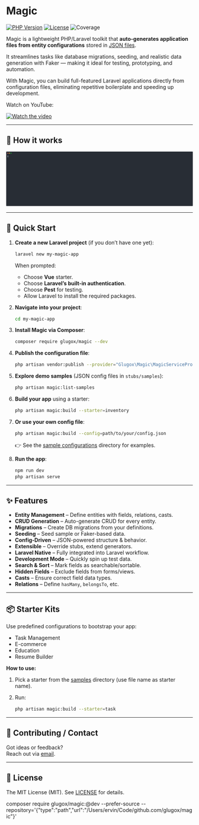 # Magic

[![PHP Version](https://img.shields.io/badge/php-%5E8.4-blue)](https://php.net)
[![License](https://img.shields.io/badge/license-MIT-green.svg)](LICENSE)
![Coverage](https://codecov.io/gh/glugox/magic/branch/main/graph/badge.svg)

Magic is a lightweight PHP/Laravel toolkit that **auto-generates application files from entity configurations** stored in [JSON files](stubs/samples/inventory.json).

It streamlines tasks like database migrations, seeding, and realistic data generation with Faker — making it ideal for testing, prototyping, and automation.

With Magic, you can build full-featured Laravel applications directly from configuration files, eliminating repetitive boilerplate and speeding up development.


Watch on YouTube:

[![Watch the video](https://img.youtube.com/vi/4nD5k1bXGmA/hqdefault.jpg)](https://www.youtube.com/watch?v=8DZjpWIrGAE)

---

## 🔧 How it works

![magic-demo.svg](magic-demo.svg)

---

## 🚀 Quick Start

1. **Create a new Laravel project** (if you don’t have one yet):

   ```bash
   laravel new my-magic-app
   ```

   When prompted:
    - Choose **Vue** starter.
    - Choose **Laravel’s built-in authentication**.
    - Choose **Pest** for testing.
    - Allow Laravel to install the required packages.

2. **Navigate into your project**:

   ```bash
   cd my-magic-app
   ```

3. **Install Magic via Composer**:

   ```bash
   composer require glugox/magic --dev
   ```

4. **Publish the configuration file**:

   ```bash
   php artisan vendor:publish --provider="Glugox\Magic\MagicServiceProvider"
   ```

5. **Explore demo samples** (JSON config files in `stubs/samples`):

   ```bash
   php artisan magic:list-samples
   ```

6. **Build your app** using a starter:

   ```bash
   php artisan magic:build --starter=inventory
   ```

7. **Or use your own config file**:

   ```bash
   php artisan magic:build --config=path/to/your/config.json
   ```

   👉 See the [sample configurations](./stubs/samples) directory for examples.

8. **Run the app**:

   ```bash
   npm run dev
   php artisan serve
   ```

---

## ✨ Features

- **Entity Management** – Define entities with fields, relations, casts.
- **CRUD Generation** – Auto-generate CRUD for every entity.
- **Migrations** – Create DB migrations from your definitions.
- **Seeding** – Seed sample or Faker-based data.
- **Config-Driven** – JSON-powered structure & behavior.
- **Extensible** – Override stubs, extend generators.
- **Laravel Native** – Fully integrated into Laravel workflow.
- **Development Mode** – Quickly spin up test data.
- **Search & Sort** – Mark fields as searchable/sortable.
- **Hidden Fields** – Exclude fields from forms/views.
- **Casts** – Ensure correct field data types.
- **Relations** – Define `hasMany`, `belongsTo`, etc.

---

## 📦 Starter Kits

Use predefined configurations to bootstrap your app:

- Task Management
- E-commerce
- Education
- Resume Builder

**How to use:**

1. Pick a starter from the [samples](./stubs/samples) directory (use file name as starter name).
2. Run:

   ```bash
   php artisan magic:build --starter=task
   ```

---

## 🤝 Contributing / Contact

Got ideas or feedback?  
Reach out via [email](mailto:ervinbeciragic@gmail.com).

---

## 📄 License

The MIT License (MIT). See [LICENSE](LICENSE.md) for details.


composer require glugox/magic:@dev --prefer-source --repository='{"type":"path","url":"/Users/ervin/Code/github.com/glugox/magic"}'

